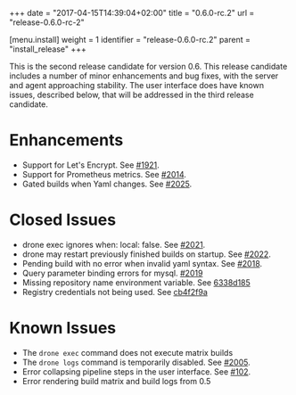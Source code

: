 +++
date = "2017-04-15T14:39:04+02:00"
title = "0.6.0-rc.2"
url = "release-0.6.0-rc-2"

[menu.install]
  weight = 1
  identifier = "release-0.6.0-rc.2"
  parent = "install_release"
+++

This is the second release candidate for version 0.6. This release candidate includes a number of minor enhancements and bug fixes, with the server and agent approaching stability. The user interface does have known issues, described below, that will be addressed in the third release candidate.

# Enhancements

* Support for Let's Encrypt. See [#1921](https://github.com/drone/drone/pull/1921).
* Support for Prometheus metrics. See [#2014](https://github.com/drone/drone/pull/2014).
* Gated builds when Yaml changes. See [#2025](https://github.com/drone/drone/pull/2025).

# Closed Issues

* drone exec ignores when: local: false. See [#2021](https://github.com/drone/drone/issues/2021).
* drone may restart previously finished builds on startup. See [#2022](https://github.com/drone/drone/issues/2022).
* Pending build with no error when invalid yaml syntax. See [#2018](https://github.com/drone/drone/issues/2018).
* Query parameter binding errors for mysql. [#2019](https://github.com/drone/drone/pull/2019)
* Missing repository name environment variable. See [6338d185](https://github.com/drone/drone/commit/6338d185701afd3686dd1754e8ded0b301b1cf05)
* Registry credentials not being used. See [cb4f2f9a](https://github.com/drone/drone/commit/cb4f2f9a1dca6a6e2ea2997125b981db525d129c)

# Known Issues

* The `drone exec` command does not execute matrix builds
* The `drone logs` command is temporarily disabled. See [#2005](https://github.com/drone/drone/issues/2005).
* Error collapsing pipeline steps in the user interface. See [#102](https://github.com/drone/drone-ui/issues/102).
* Error rendering build matrix and build logs from 0.5
